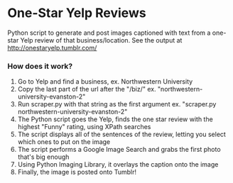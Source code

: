 One-Star Yelp Reviews
======================
Python script to generate and post images captioned with text from a one-star Yelp review of that business/location. See the output at http://onestaryelp.tumblr.com/

### How does it work?
1. Go to Yelp and find a business, ex. Northwestern University
2. Copy the last part of the url after the "/biz/" ex. "northwestern-university-evanston-2"
3. Run scraper.py with that string as the first argument ex. "scraper.py northwestern-university-evanston-2"
4. The Python script goes the Yelp, finds the one star review with the highest "Funny" rating, using XPath searches
5. The script displays all of the sentences of the review, letting you select which ones to put on the image
6. The script performs a Google Image Search and grabs the first photo that's big enough
7. Using Python Imaging Library, it overlays the caption onto the image
8. Finally, the image is posted onto Tumblr!
